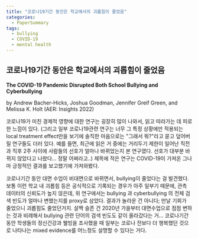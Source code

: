 ```yaml
---
title: "코로나19기간 동안은 학교에서의 괴롭힘이 줄었음"
categories:
  - PaperSummary
tags:
  - bullying
  - COVID-19
  - mental health
--- 
```

## 코로나19기간 동안은 학교에서의 괴롭힘이 줄었음

**The COVID-19 Pandemic Disrupted Both School Bullying and Cyberbullying**

by Andrew Bacher-Hicks, Joshua Goodman, Jennifer Greif Green, and Melissa K. Holt (AER: Insights 2022)

<!--
One-fifth of US high school students report being bullied each year. We use internet search data for real-time tracking of bullying patterns as COVID-19 disrupted in-person schooling. We first show that pre-pandemic internet searches contain useful information about actual bullying behavior. We then show that searches for school bullying and cyberbullying dropped 30–35 percent as schools shifted to remote learning in spring 2020. The gradual return to in-person instruction starting in fall 2020 partially returned bullying searches to pre-pandemic levels. This rare positive effect may partly explain recent mixed evidence on the pandemic's impact on students' mental health and well-being. 
-->

코로나19가 미친 경제적 영향에 대한 연구는 굉장히 많이 나와서, 읽고 따라가는 데 피로한 느낌이 있다. (그리고 일부 코로나19관련 연구는 너무 그 특정 상황에만 적용되는 local treatment effect만을 보기에 솔직한 마음으로는 "그래서 뭐?"라고 묻고 덮어버릴 연구들도 더러 있다. 예를 들면, 최근에 읽은 거 중에는 거리두기 제한이 일어난 직전과 직후 2주 사이에 사람들의 선호가 얼마나 바뀌었는지 본 연구였다. 선호가 대부분 바뀌지 않았다고 나왔다... 정말 어쩌라고..) 제목에 적은 연구는 COVID-19이 가져온 그나마 긍정적인 결과를 보고했기에 가져와봤다. 

코로나기간 동안 대면 수업이 비대면으로 바뀌면서, bullying이 줄었다는 걸 발견했다. 보통 이런 학교 내 괴롭힘 등은 공식적으로 기록되는 경우가 아주 일부기 때문에, 관측 데이터의 신뢰도가 높지 않은데, 위 연구에서는 bullying 과 cyberbullying 의 전체 검색 빈도가 얼마나 변했는지를 proxy로 삼았다. 결과가 놀라운 건 아니다; 만날 기회가 줄었으니 괴롭힘도 줄었던거지. 살짝 슬픈 건 2020년 가을부터 대면수업으로 점점 변하는 것과 비례해서 bullying 관련 단어의 검색 빈도도 같이 올라갔다는 거... 코로나기간동안 학생들의 정신건강과 웰빙을 조사했을 때 일부는 코로나 전보다 더 행복했던 것으로 나타나는 mixed evidence를 어느정도 설명할 수 있다는 거다. 